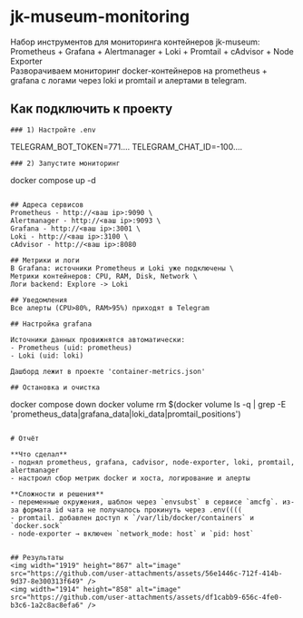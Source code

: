 # jk-museum-monitoring

Набор инструментов для мониторинга контейнеров jk-museum:
Prometheus + Grafana + Alertmanager + Loki + Promtail + cAdvisor + Node Exporter \
Разворачиваем мониторинг docker-контейнеров на prometheus + grafana с логами через loki и promtail и алертами в telegram.

## Как подключить к проекту
```
### 1) Настройте .env
```
TELEGRAM_BOT_TOKEN=771....
TELEGRAM_CHAT_ID=-100....
```
### 2) Запустите мониторинг
```
docker compose up -d
```

## Адреса сервисов
Prometheus - http://<ваш ip>:9090 \
Alertmanager - http://<ваш ip>:9093 \
Grafana - http://<ваш ip>:3001 \
Loki - http://<ваш ip>:3100 \
cAdvisor - http://<ваш ip>:8080 

## Метрики и логи
В Grafana: источники Prometheus и Loki уже подключены \
Метрики контейнеров: CPU, RAM, Disk, Network \
Логи backend: Explore -> Loki

## Уведомления
Все алерты (CPU>80%, RAM>95%) приходят в Telegram

## Настройка grafana

Источники данных провижнятся автоматически:
- Prometheus (uid: prometheus)
- Loki (uid: loki)

Дашборд лежит в проекте 'container-metrics.json'

## Остановка и очистка
```
docker compose down
docker volume rm $(docker volume ls -q | grep -E 'prometheus_data|grafana_data|loki_data|promtail_positions')
```

# Отчёт

**Что сделал**
- поднял prometheus, grafana, cadvisor, node-exporter, loki, promtail, alertmanager
- настроил сбор метрик docker и хоста, логирование и алерты

**Сложности и решения**
- переменные окружения, шаблон через `envsubst` в сервисе `amcfg`. из-за формата id чата не получалось прокинуть через .env((((
- promtail. добавлен доступ к `/var/lib/docker/containers` и `docker.sock`
- node-exporter → включен `network_mode: host` и `pid: host`


## Результаты
<img width="1919" height="867" alt="image" src="https://github.com/user-attachments/assets/56e1446c-712f-414b-9d37-8e300313f649" />
<img width="1914" height="858" alt="image" src="https://github.com/user-attachments/assets/df1cabb9-656c-4fe0-b3c6-1a2c8ac8efa6" />


